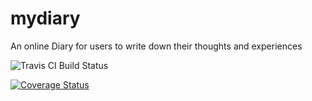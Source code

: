 # mydiary

An online Diary for users to write down their thoughts and experiences

![Travis CI Build Status](https://travis-ci.com/tonyguesswho/mydiary.svg?branch=server)

[![Coverage Status](https://coveralls.io/repos/github/tonyguesswho/mydiary/badge.svg?branch=server)](https://coveralls.io/github/tonyguesswho/mydiary?branch=server)
